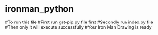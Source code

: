 # ironman_python
#To run this file 
#First run get-pip.py file first
#Secondly run index.py file
#Then only it will execute successfully
#Your Iron Man Drawing is ready